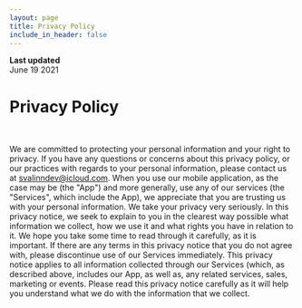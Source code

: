 ```yaml
---
layout: page
title: Privacy Policy
include_in_header: false
---
```


**Last updated**  
June 19 2021

# Privacy Policy

<br>

 We are committed to protecting your personal information and your right to privacy. If you have any questions or concerns about this privacy policy, or our practices with regards to your personal information, please contact us at svalinndev@icloud.com. When you use our mobile application, as the case may be (the "App") and more generally, use any of our services (the "Services", which include the App), we appreciate that you are trusting us with your personal information. We take your privacy very seriously. In this privacy notice, we seek to explain to you in the clearest way possible what information we collect, how we use it and what rights you have in relation to it. We hope you take some time to read through it carefully, as it is important. If there are any terms in this privacy notice that you do not agree with, please discontinue use of our Services immediately. This privacy notice applies to all information collected through our Services (which, as described above, includes our App, as well as, any related services, sales, marketing or events. Please read this privacy notice carefully as it will help you understand what we do with the information that we collect.

<br>
